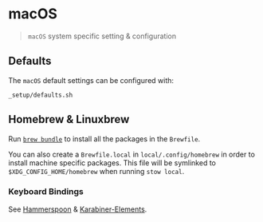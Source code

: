 # macOS

> `macOS` system specific setting & configuration

## Defaults

The `macOS` default settings can be configured with:

```shell
_setup/defaults.sh
```

## Homebrew & Linuxbrew

Run [`brew bundle`](https://github.com/Homebrew/homebrew-bundle) to install all
the packages in the `Brewfile`.

You can also create a `Brewfile.local` in `local/.config/homebrew` in order to
install machine specific packages. This file will be symlinked to
`$XDG_CONFIG_HOME/homebrew` when running `stow local`.

### Keyboard Bindings

See [Hammerspoon](../hammerspoon) & [Karabiner-Elements](../karabiner).
